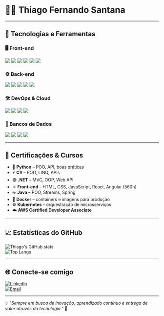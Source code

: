# 👨‍💻 Thiago Fernando Santana  

---

## 🚀 Tecnologias e Ferramentas  

### 🖥️ Front-end  
<p align="left">
  <img src="https://img.shields.io/badge/React-61DAFB?style=for-the-badge&logo=react&logoColor=000" />
  <img src="https://img.shields.io/badge/Angular-DD0031?style=for-the-badge&logo=angular&logoColor=fff" />
  <img src="https://img.shields.io/badge/Vue.js-42B883?style=for-the-badge&logo=vue.js&logoColor=fff" />
  <img src="https://img.shields.io/badge/JavaScript-F7DF1E?style=for-the-badge&logo=javascript&logoColor=000" />
  <img src="https://img.shields.io/badge/TypeScript-3178C6?style=for-the-badge&logo=typescript&logoColor=fff" />
  <img src="https://img.shields.io/badge/Bootstrap-7952B3?style=for-the-badge&logo=bootstrap&logoColor=fff" />
</p>

### ⚙️ Back-end  
<p align="left">
  <img src="https://img.shields.io/badge/Java-007396?style=for-the-badge&logo=openjdk&logoColor=fff" />
  <img src="https://img.shields.io/badge/.NET-512BD4?style=for-the-badge&logo=dotnet&logoColor=fff" />
  <img src="https://img.shields.io/badge/C%23-239120?style=for-the-badge&logo=c-sharp&logoColor=fff" />
  <img src="https://img.shields.io/badge/Node.js-339933?style=for-the-badge&logo=node.js&logoColor=fff" />
  <img src="https://img.shields.io/badge/Python-3776AB?style=for-the-badge&logo=python&logoColor=fff" />
</p>

### 🛠️ DevOps & Cloud  
<p align="left">
  <img src="https://img.shields.io/badge/Docker-2496ED?style=for-the-badge&logo=docker&logoColor=fff" />
  <img src="https://img.shields.io/badge/Kubernetes-326CE5?style=for-the-badge&logo=kubernetes&logoColor=fff" />
  <img src="https://img.shields.io/badge/AWS-232F3E?style=for-the-badge&logo=amazon-aws&logoColor=ffce00" />
  <img src="https://img.shields.io/badge/Apache%20Kafka-231F20?style=for-the-badge&logo=apache-kafka&logoColor=fff" />
</p>

### 💾 Bancos de Dados  
<p align="left">
  <img src="https://img.shields.io/badge/SQL%20Server-CC2927?style=for-the-badge&logo=microsoftsqlserver&logoColor=fff" />
  <img src="https://img.shields.io/badge/Oracle-F80000?style=for-the-badge&logo=oracle&logoColor=fff" />
  <img src="https://img.shields.io/badge/PostgreSQL-4169E1?style=for-the-badge&logo=postgresql&logoColor=fff" />
  <img src="https://img.shields.io/badge/DB2-006600?style=for-the-badge&logo=ibm&logoColor=fff" />
</p>

---

## 📑 Certificações & Cursos  

- 🐍 **Python** – POO, API, boas práticas  
- ⚡ **C#** – POO, LINQ, APIs  
- 🟣 **.NET** – MVC, OOP, Web API  
- ⚛️ **Front-end** – HTML, CSS, JavaScript, React, Angular (560h)  
- ☕ **Java** – POO, Streams, Spring  
- 🐳 **Docker** – containers e imagens para produção  
- ☸️ **Kubernetes** – orquestração de microsserviços  
- ☁️ **AWS Certified Developer Associate**  

---

## 📈 Estatísticas do GitHub  

![Thiago's GitHub stats](https://github-readme-stats.vercel.app/api?username=ThiagoSantana&show_icons=true&theme=radical)  
![Top Langs](https://github-readme-stats.vercel.app/api/top-langs/?username=ThiagoSantana&layout=compact&theme=radical)  

---

## 🌐 Conecte-se comigo  

[![LinkedIn](https://img.shields.io/badge/-Thiago%20Santana-0A66C2?style=for-the-badge&logo=linkedin&logoColor=fff)](https://www.linkedin.com/)  
[![Email](https://img.shields.io/badge/-Email-D14836?style=for-the-badge&logo=gmail&logoColor=fff)](mailto:thiagosantana34@hotmail.com)  

---
💡 *"Sempre em busca de inovação, aprendizado contínuo e entrega de valor através da tecnologia."* 🚀
